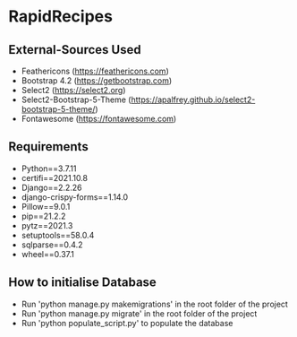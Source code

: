 # RapidRecipes

## External-Sources Used
* Feathericons (https://feathericons.com)
* Bootstrap 4.2 (https://getbootstrap.com)
* Select2 (https://select2.org)
* Select2-Bootstrap-5-Theme (https://apalfrey.github.io/select2-bootstrap-5-theme/)
* Fontawesome (https://fontawesome.com)


## Requirements
* Python==3.7.11
* certifi==2021.10.8
* Django==2.2.26
* django-crispy-forms==1.14.0
* Pillow==9.0.1
* pip==21.2.2
* pytz==2021.3
* setuptools==58.0.4
* sqlparse==0.4.2
* wheel==0.37.1

## How to initialise Database
* Run 'python manage.py makemigrations' in the root folder of the project 
* Run 'python manage.py migrate' in the root folder of the project
* Run 'python populate_script.py' to populate the database